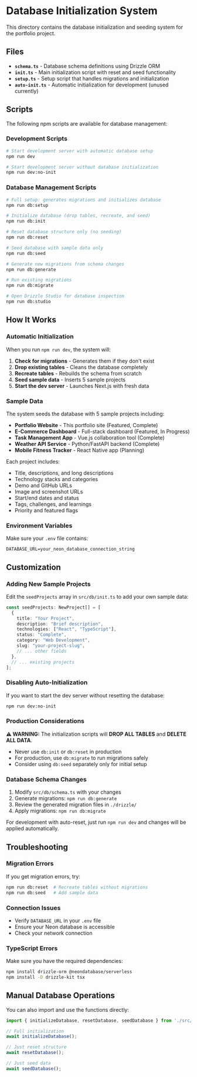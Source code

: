 # Database Initialization System

This directory contains the database initialization and seeding system for the portfolio project.

## Files

- **`schema.ts`** - Database schema definitions using Drizzle ORM
- **`init.ts`** - Main initialization script with reset and seed functionality  
- **`setup.ts`** - Setup script that handles migrations and initialization
- **`auto-init.ts`** - Automatic initialization for development (unused currently)

## Scripts

The following npm scripts are available for database management:

### Development Scripts

```bash
# Start development server with automatic database setup
npm run dev

# Start development server without database initialization
npm run dev:no-init
```

### Database Management Scripts

```bash
# Full setup: generates migrations and initializes database
npm run db:setup

# Initialize database (drop tables, recreate, and seed)
npm run db:init

# Reset database structure only (no seeding)
npm run db:reset  

# Seed database with sample data only
npm run db:seed

# Generate new migrations from schema changes
npm run db:generate

# Run existing migrations
npm run db:migrate

# Open Drizzle Studio for database inspection
npm run db:studio
```

## How It Works

### Automatic Initialization

When you run `npm run dev`, the system will:

1. **Check for migrations** - Generates them if they don't exist
2. **Drop existing tables** - Cleans the database completely
3. **Recreate tables** - Rebuilds the schema from scratch
4. **Seed sample data** - Inserts 5 sample projects
5. **Start the dev server** - Launches Next.js with fresh data

### Sample Data

The system seeds the database with 5 sample projects including:

- **Portfolio Website** - This portfolio site (Featured, Complete)
- **E-Commerce Dashboard** - Full-stack dashboard (Featured, In Progress)  
- **Task Management App** - Vue.js collaboration tool (Complete)
- **Weather API Service** - Python/FastAPI backend (Complete)
- **Mobile Fitness Tracker** - React Native app (Planning)

Each project includes:
- Title, descriptions, and long descriptions
- Technology stacks and categories
- Demo and GitHub URLs
- Image and screenshot URLs  
- Start/end dates and status
- Tags, challenges, and learnings
- Priority and featured flags

### Environment Variables

Make sure your `.env` file contains:

```env
DATABASE_URL=your_neon_database_connection_string
```

## Customization

### Adding New Sample Projects

Edit the `seedProjects` array in `src/db/init.ts` to add your own sample data:

```typescript
const seedProjects: NewProject[] = [
  {
    title: "Your Project",
    description: "Brief description",
    technologies: ["React", "TypeScript"],
    status: "Complete",
    category: "Web Development",
    slug: "your-project-slug",
    // ... other fields
  },
  // ... existing projects
];
```

### Disabling Auto-Initialization

If you want to start the dev server without resetting the database:

```bash
npm run dev:no-init
```

### Production Considerations

**⚠️ WARNING:** The initialization scripts will **DROP ALL TABLES** and **DELETE ALL DATA**.

- Never use `db:init` or `db:reset` in production
- For production, use `db:migrate` to run migrations safely
- Consider using `db:seed` separately only for initial setup

### Database Schema Changes

1. Modify `src/db/schema.ts` with your changes
2. Generate migrations: `npm run db:generate`
3. Review the generated migration files in `./drizzle/`
4. Apply migrations: `npm run db:migrate`

For development with auto-reset, just run `npm run dev` and changes will be applied automatically.

## Troubleshooting

### Migration Errors

If you get migration errors, try:

```bash
npm run db:reset  # Recreate tables without migrations
npm run db:seed   # Add sample data
```

### Connection Issues

- Verify `DATABASE_URL` in your `.env` file
- Ensure your Neon database is accessible
- Check your network connection

### TypeScript Errors

Make sure you have the required dependencies:

```bash
npm install drizzle-orm @neondatabase/serverless
npm install -D drizzle-kit tsx
```

## Manual Database Operations

You can also import and use the functions directly:

```typescript
import { initializeDatabase, resetDatabase, seedDatabase } from './src/db/init';

// Full initialization
await initializeDatabase();

// Just reset structure  
await resetDatabase();

// Just seed data
await seedDatabase();
```